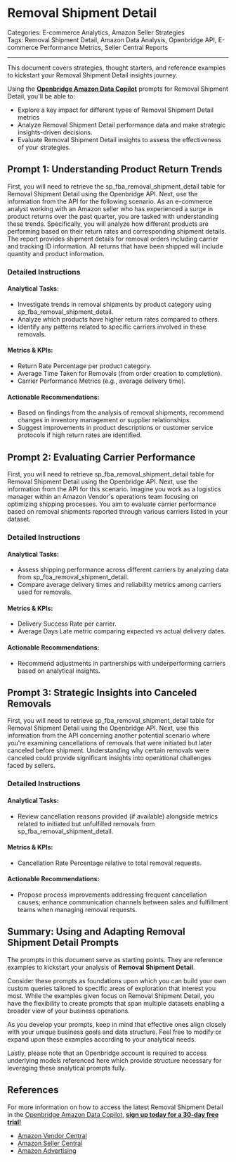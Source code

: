 # Removal Shipment Detail

Categories: E-commerce Analytics, Amazon Seller Strategies  
Tags: Removal Shipment Detail, Amazon Data Analysis, Openbridge API, E-commerce Performance Metrics, Seller Central Reports

---

This document covers strategies, thought starters, and reference examples to kickstart your Removal Shipment Detail insights journey.

Using the <a href="https://chatgpt.com/g/g-Sg4qP7r3v-openbridge-data-copilot" target="_blank"><strong>Openbridge Amazon Data Copilot</strong></a> prompts for Removal Shipment Detail, you'll be able to:

- Explore a key impact for different types of Removal Shipment Detail metrics
- Analyze Removal Shipment Detail performance data and make strategic insights-driven decisions.
- Evaluate Removal Shipment Detail insights to assess the effectiveness of your strategies.

## Prompt 1: Understanding Product Return Trends

First, you will need to retrieve the sp_fba_removal_shipment_detail table for Removal Shipment Detail using the Openbridge API. Next, use the information from the API for the following scenario. As an e-commerce analyst working with an Amazon seller who has experienced a surge in product returns over the past quarter, you are tasked with understanding these trends. Specifically, you will analyze how different products are performing based on their return rates and corresponding shipment details. The report provides shipment details for removal orders including carrier and tracking ID information. All returns that have been shipped will include quantity and product information.

### Detailed Instructions
#### Analytical Tasks:
- Investigate trends in removal shipments by product category using sp_fba_removal_shipment_detail.
- Analyze which products have higher return rates compared to others.
- Identify any patterns related to specific carriers involved in these removals.

#### Metrics & KPIs:
- Return Rate Percentage per product category.
- Average Time Taken for Removals (from order creation to completion).
- Carrier Performance Metrics (e.g., average delivery time).

#### Actionable Recommendations:
- Based on findings from the analysis of removal shipments, recommend changes in inventory management or supplier relationships.
- Suggest improvements in product descriptions or customer service protocols if high return rates are identified.

## Prompt 2: Evaluating Carrier Performance 

First, you will need to retrieve sp_fba_removal_shipment_detail table for Removal Shipment Detail using the Openbridge API. Next, use the information from the API for this scenario. Imagine you work as a logistics manager within an Amazon Vendor's operations team focusing on optimizing shipping processes. You aim to evaluate carrier performance based on removal shipments reported through various carriers listed in your dataset.

### Detailed Instructions
#### Analytical Tasks:
- Assess shipping performance across different carriers by analyzing data from sp_fba_removal_shipment_detail.
- Compare average delivery times and reliability metrics among carriers used for removals.

#### Metrics & KPIs:
- Delivery Success Rate per carrier.
- Average Days Late metric comparing expected vs actual delivery dates.
  
#### Actionable Recommendations:
- Recommend adjustments in partnerships with underperforming carriers based on analytical insights.
  
## Prompt 3: Strategic Insights into Canceled Removals

First, you will need to retrieve sp_fba_removal_shipment_detail table for Removal Shipment Detail using the Openbridge API. Next, use this information from the API concerning another potential scenario where you're examining cancellations of removals that were initiated but later canceled before shipment. Understanding why certain removals were canceled could provide significant insights into operational challenges faced by sellers.

### Detailed Instructions
#### Analytical Tasks:
- Review cancellation reasons provided (if available) alongside metrics related to initiated but unfulfilled removals from sp_fba_removal_shipment_detail.
  
#### Metrics & KPIs:
- Cancellation Rate Percentage relative to total removal requests.
  
#### Actionable Recommendations:
- Propose process improvements addressing frequent cancellation causes; enhance communication channels between sales and fulfillment teams when managing removal requests.

## Summary: Using and Adapting Removal Shipment Detail Prompts
The prompts in this document serve as starting points. They are reference examples to kickstart your analysis of **Removal Shipment Detail**.

Consider these prompts as foundations upon which you can build your own custom queries tailored to specific areas of exploration that interest you most. While the examples given focus on Removal Shipment Detail, you have the flexibility to create prompts that span multiple datasets enabling a broader view of your business operations.

As you develop your prompts, keep in mind that effective ones align closely with your unique business goals and data structure. Feel free to modify or expand upon these examples according to your analytical needs.

Lastly, please note that an Openbridge account is required to access underlying models referenced here which provide structure necessary for leveraging these analytical prompts fully.

## References   
For more information on how to access the latest Removal Shipment Detail in the <a href="https://chatgpt.com/g/g-Sg4qP7r3v-openbridge-data-copilot" target="_blank">Openbridge Amazon Data Copilot</a>, <a href="https://openbridge.com" target="_blank"><strong>sign up today for a 30-day free trial!</strong></a>

<ul>
<li> <a href="https://www.openbridge.com/amazon-vendor-central/" target="_blank">Amazon Vendor Central</a> </li>
<li> <a href="https://www.openbridge.com/amazon-selling-partner/" target="_blank">Amazon Seller Central</a> </li>
<li> <a href="https://www.openbridge.com/amazon-advertising/" target="_blank">Amazon Advertising</a> </li>
</ul>